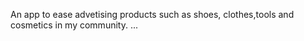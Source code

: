 An app to ease  advetising  products
such as shoes, clothes,tools and cosmetics in my community.
...
